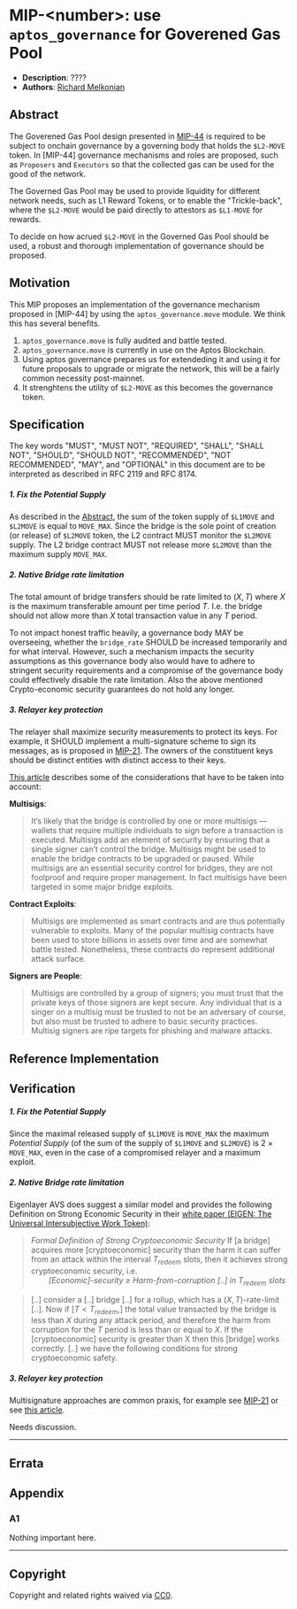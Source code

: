 # MIP-\<number\>: use `aptos_governance` for Goverened Gas Pool
- **Description**: ????
- **Authors**: [Richard Melkonian](mailto:richard@movementlabs.xyz)

## Abstract

The Goverened Gas Pool design presented in [MIP-44](../mip-44/) is required to be subject to onchain governance by a governing body that holds the
`$L2-MOVE` token. In [MIP-44] governance mechanisms and roles are proposed, such as `Proposers` and `Executors` so that the collected gas can be used 
for the good of the network.

The Governed Gas Pool may be used to provide liquidity for different network needs, such as L1 Reward Tokens, or to enable the "Trickle-back", where the `$L2-MOVE` would be paid 
directly to attestors as `$L1-MOVE` for rewards. 

To decide on how acrued `$L2-MOVE` in the Governed Gas Pool should be used, a robust and thorough implementation of governance should be proposed. 

## Motivation

This MIP proposes an implementation of the governance mechanism proposed in [MIP-44] by using the `aptos_governance.move` module. We think this has several benefits. 
1. `aptos_governance.move` is fully audited and battle tested.
2. `aptos_governance.move` is currently in use on the Aptos Blockchain. 
3. Using aptos governance prepares us for extendeding it and using it for future proposals to upgrade or migrate the network, this will be a fairly common necessity post-mainnet.
4. It strenghtens the utility of `$L2-MOVE` as this becomes the governance token. 

## Specification

The key words "MUST", "MUST NOT", "REQUIRED", "SHALL", "SHALL NOT", "SHOULD", "SHOULD NOT", "RECOMMENDED", "NOT RECOMMENDED", "MAY", and "OPTIONAL" in this document are to be interpreted as described in RFC 2119 and RFC 8174.

##### 1. Fix the Potential Supply

As described in the [Abstract](#abstract), the sum of the token supply of `$L1MOVE` and `$L2MOVE` is equal to `MOVE_MAX`. Since the bridge is the sole point of creation (or release) of `$L2MOVE` token, the L2 contract MUST monitor the `$L2MOVE` supply. The L2 bridge contract MUST not release more `$L2MOVE` than the maximum supply `MOVE_MAX`.

##### 2. Native Bridge rate limitation

The total amount of bridge transfers should be rate limited to $(X, T)$ where $X$ is the maximum transferable amount per time period $T$. I.e. the bridge should not allow more than $X$ total transaction value in any $T$ period.

To not impact honest traffic heavily, a governance body MAY be overseeing, whether the `bridge_rate` SHOULD be increased temporarily and for what interval. However, such a mechanism impacts the security assumptions as this governance body also would have to adhere to stringent security requirements and a compromise of the governance body could effectively disable the rate limitation. Also the above mentioned Crypto-economic security guarantees do not hold any longer.



##### 3. Relayer key protection

The relayer shall maximize security measurements to protect its keys. For example, it SHOULD implement a multi-signature scheme to sign its messages, as is proposed in [MIP-21](https://github.com/movementlabsxyz/MIP/pull/21). The owners of the constituent keys should be distinct entities with distinct access to their keys.

[This article](https://medium.com/@j2abro/a-visual-guide-to-blockchain-bridge-security-e982fec671a7) describes some of the considerations that have to be taken into account:

 **Multisigs**: 
 > It’s likely that the bridge is controlled by one or more multisigs —wallets that require multiple individuals to sign before a transaction is executed. Multisigs add an element of security by ensuring that a single signer can’t control the bridge. Multisigs might be used to enable the bridge contracts to be upgraded or paused. While multisigs are an essential security control for bridges, they are not foolproof and require proper management. In fact multisigs have been targeted in some major bridge exploits.

**Contract Exploits**: 
> Multisigs are implemented as smart contracts and are thus potentially vulnerable to exploits. Many of the popular multisig contracts have been used to store billions in assets over time and are somewhat battle tested. Nonetheless, these contracts do represent additional attack surface.

**Signers are People**: 
> Multisigs are controlled by a group of signers; you must trust that the private keys of those signers are kept secure. Any individual that is a singer on a multisig must be trusted to not be an adversary of course, but also must be trusted to adhere to basic security practices. Multisig signers are ripe targets for phishing and malware attacks.

## Reference Implementation

<!--
  The Reference Implementation section should include links to and an overview of a minimal implementation that assists in understanding or implementing this specification. The reference implementation is not a replacement for the Specification section, and the proposal should still be understandable without it.

  TODO: Remove this comment before submitting
-->

## Verification

##### 1. Fix the Potential Supply

Since the maximal released supply of `$L1MOVE` is `MOVE_MAX` the maximum *Potential Supply* (of the sum of the supply of `$L1MOVE` and `$L2MOVE`) is 2 $\times$ `MOVE_MAX`, even in the case of a compromised relayer and a maximum exploit.

##### 2. Native Bridge rate limitation


Eigenlayer AVS does suggest a similar model and provides the following Definition on Strong Economic Security in their [white paper (EIGEN: The Universal Intersubjective Work Token)](https://docs.eigenlayer.xyz/assets/files/EIGEN_Token_Whitepaper-0df8e17b7efa052fd2a22e1ade9c6f69.pdf):

> *Formal Definition of Strong Cryptoeconomic Security*
If [a bridge] acquires more [cryptoeconomic] security than the harm it can suffer from an attack within the interval $T_{redeem}$ slots, then it achieves strong cryptoeconomic security, i.e.<br>
> &nbsp;&nbsp;&nbsp;&nbsp;&nbsp;&nbsp;&nbsp;&nbsp;*[Economic]-security ≥ Harm-from-corruption [..] in $T_{redeem}$ slots* 

> [..] consider a [..] bridge [..] for a rollup, which has a $(X, T)$-rate-limit [..]. Now if [$T<T_{redeem}$,] the total value transacted by the bridge is less than $X$ during any attack period, and therefore the harm from corruption for the $T$ period is less than or equal to $X$. If the [cryptoeconomic] security is greater than X then this [bridge] works correctly. [..] we have the following conditions for strong cryptoeconomic safety.

##### 3. Relayer key protection

Multisignature approaches are common praxis, for example see [MIP-21](https://github.com/movementlabsxyz/MIP/tree/primata/bridge-attestors/MIP/mip-21) or see [this article](https://medium.com/@j2abro/a-visual-guide-to-blockchain-bridge-security-e982fec671a7).


<!--

  All proposals must contain a section that discusses the various aspects of verification pertinent to the introduced changes. This section should address:

  1. **Correctness**: Ensure that the proposed changes behave as expected in all scenarios. Highlight any tests, simulations, or proofs done to validate the correctness of the changes.

  2. **Security Implications**: Address the potential security ramifications of the proposal. This includes discussing security-relevant design decisions, potential vulnerabilities, important discussions, implementation-specific guidance, and pitfalls. Mention any threats, risks, and mitigation strategies associated with the proposal.

  3. **Performance Impacts**: Outline any performance tests conducted and the impact of the proposal on system performance. This could be in terms of speed, resource consumption, or other relevant metrics.

  4. **Validation Procedures**: Describe any procedures, tools, or methodologies used to validate the proposal against its requirements or objectives. 

  5. **Peer Review and Community Feedback**: Highlight any feedback from peer reviews or the community that played a crucial role in refining the verification process or the proposal itself.


  TODO: Remove this comment before submitting
-->

Needs discussion.

---

## Errata


## Appendix


### A1
Nothing important here.

---
## Copyright

Copyright and related rights waived via [CC0](../LICENSE.md).
